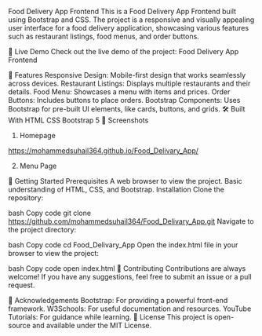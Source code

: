 Food Delivery App Frontend
This is a Food Delivery App Frontend built using Bootstrap and CSS. The project is a responsive and visually appealing user interface for a food delivery application, showcasing various features such as restaurant listings, food menus, and order buttons.

🔗 Live Demo
Check out the live demo of the project: Food Delivery App Frontend

📂 Features
Responsive Design: Mobile-first design that works seamlessly across devices.
Restaurant Listings: Displays multiple restaurants and their details.
Food Menu: Showcases a menu with items and prices.
Order Buttons: Includes buttons to place orders.
Bootstrap Components: Uses Bootstrap for pre-built UI elements, like cards, buttons, and grids.
🛠️ Built With
HTML
CSS
Bootstrap 5
📸 Screenshots
1. Homepage

https://mohammedsuhail364.github.io/Food_Delivary_App/

2. Menu Page

🚀 Getting Started
Prerequisites
A web browser to view the project.
Basic understanding of HTML, CSS, and Bootstrap.
Installation
Clone the repository:

bash
Copy code
git clone https://github.com/mohammedsuhail364/Food_Delivary_App.git
Navigate to the project directory:

bash
Copy code
cd Food_Delivary_App
Open the index.html file in your browser to view the project:

bash
Copy code
open index.html
🤝 Contributing
Contributions are always welcome!
If you have any suggestions, feel free to submit an issue or a pull request.

🌟 Acknowledgements
Bootstrap: For providing a powerful front-end framework.
W3Schools: For useful documentation and resources.
YouTube Tutorials: For guidance while learning.
📜 License
This project is open-source and available under the MIT License.
